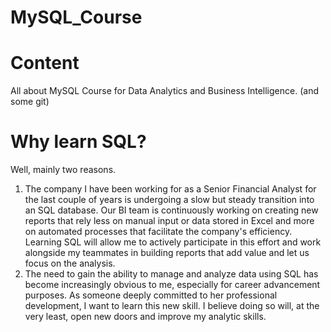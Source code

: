 # MySQL_Course

# Content
All about MySQL Course for Data Analytics and Business Intelligence. (and some git)

# Why learn SQL?
Well, mainly two reasons.
1. The company I have been working for as a Senior Financial Analyst for the last couple of years is undergoing a slow but steady transition into an SQL database. Our BI team is continuously working on creating new reports that rely less on manual input or data stored in Excel and more on automated processes that facilitate the company's efficiency. Learning SQL will allow me to actively participate in this effort and work alongside my teammates in building reports that add value and let us focus on the analysis.
2. The need to gain the ability to manage and analyze data using SQL has become increasingly obvious to me, especially for career advancement purposes. As someone deeply committed to her professional development, I want to learn this new skill. I believe doing so will, at the very least, open new doors and improve my analytic skills. 
